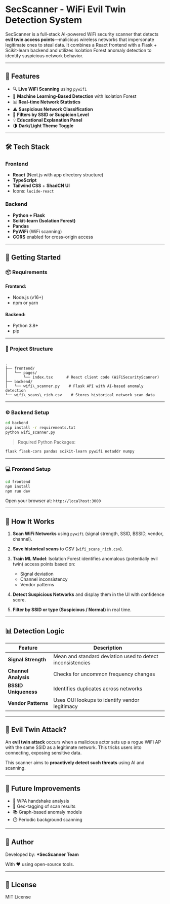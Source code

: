 # SecScanner - WiFi Evil Twin Detection System

SecScanner is a full-stack AI-powered WiFi security scanner that detects **evil twin access points**—malicious wireless networks that impersonate legitimate ones to steal data. It combines a React frontend with a Flask + Scikit-learn backend and utilizes Isolation Forest anomaly detection to identify suspicious network behavior.

---

## 🧠 Features

- 🔍 **Live WiFi Scanning** using `pywifi`
- 🧠 **Machine Learning-Based Detection** with Isolation Forest
- 📊 **Real-time Network Statistics**
- ⚠️ **Suspicious Network Classification**
- 🧹 **Filters by SSID or Suspicion Level**
- 💡 **Educational Explanation Panel**
- 🌗 **Dark/Light Theme Toggle**

---

## 🛠️ Tech Stack

### Frontend
- **React** (Next.js with app directory structure)
- **TypeScript**
- **Tailwind CSS** + **ShadCN UI**
- Icons: `lucide-react`

### Backend
- **Python + Flask**
- **Scikit-learn (Isolation Forest)**
- **Pandas**
- **PyWiFi** (WiFi scanning)
- **CORS** enabled for cross-origin access

---

## 🚀 Getting Started

### 📦 Requirements

#### Frontend:
- Node.js (v16+)
- npm or yarn

#### Backend:
- Python 3.8+
- pip

---

### 📁 Project Structure

```

.
├── frontend/
│   └── pages/
│       └── index.tsx      # React client code (WiFiSecurityScanner)
├── backend/
│   └── wifi\_scanner.py    # Flask API with AI-based anomaly detection
└── wifi\_scans\_rich.csv    # Stores historical network scan data

````

---

### ⚙️ Backend Setup

```bash
cd backend
pip install -r requirements.txt
python wifi_scanner.py
````

> Required Python Packages:

```bash
flask flask-cors pandas scikit-learn pywifi netaddr numpy
```

---

### 💻 Frontend Setup

```bash
cd frontend
npm install
npm run dev
```

Open your browser at: `http://localhost:3000`

---

## 📡 How It Works

1. **Scan WiFi Networks** using `pywifi` (signal strength, SSID, BSSID, vendor, channel).
2. **Save historical scans** to CSV (`wifi_scans_rich.csv`).
3. **Train ML Model**: Isolation Forest identifies anomalous (potentially evil twin) access points based on:

   * Signal deviation
   * Channel inconsistency
   * Vendor patterns
4. **Detect Suspicious Networks** and display them in the UI with confidence score.
5. **Filter by SSID or type (Suspicious / Normal)** in real time.

---

## 📊 Detection Logic

| Feature              | Description                                                |
| -------------------- | ---------------------------------------------------------- |
| **Signal Strength**  | Mean and standard deviation used to detect inconsistencies |
| **Channel Analysis** | Checks for uncommon frequency changes                      |
| **BSSID Uniqueness** | Identifies duplicates across networks                      |
| **Vendor Patterns**  | Uses OUI lookups to identify vendor legitimacy             |

---

## 🔐 Evil Twin Attack?

An **evil twin attack** occurs when a malicious actor sets up a rogue WiFi AP with the same SSID as a legitimate network. This tricks users into connecting, exposing sensitive data.

This scanner aims to **proactively detect such threats** using AI and scanning.

---

## 📎 Future Improvements

* 🔐 WPA handshake analysis
* 📍 Geo-tagging of scan results
* 📚 Graph-based anomaly models
* ⏱️ Periodic background scanning

---

## 🤖 Author

Developed by: **\*SecScanner Team**

With ❤️ using open-source tools.

---

## 📃 License

MIT License